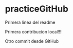 # practiceGitHub

Primera linea del readme

Primera contribucion local!!!

Otro commit desde GitHub
